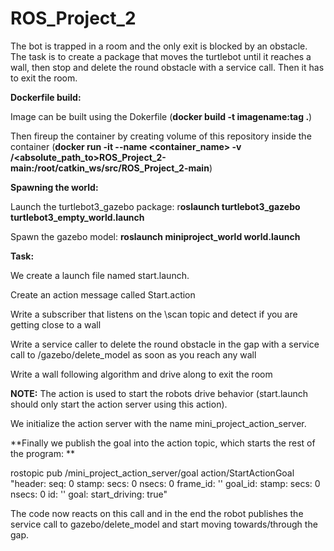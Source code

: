 # ROS_Project_2

The bot is trapped in a room and the only exit is blocked by an obstacle. The task is to create a package that moves the turtlebot until it reaches a wall, then stop and delete the round obstacle with a service call. Then it has to exit the room.

**Dockerfile build:**

Image can be built using the Dokerfile (**docker build -t imagename:tag .**)

Then fireup the container by creating volume of this repository inside the container (**docker run -it --name <container_name> -v /<absolute_path_to>ROS_Project_2-main:/root/catkin_ws/src/ROS_Project_2-main**)

**Spawning the world:**

Launch the turtlebot3_gazebo package: r**oslaunch turtlebot3_gazebo turtlebot3_empty_world.launch**

Spawn the gazebo model: **roslaunch miniproject_world world.launch**

**Task:**


 We create a launch file named start.launch. 

 Create an action message called Start.action

 Write a subscriber that listens on the \scan topic and detect if you are getting close to a wall

 Write a service caller to delete the round obstacle in the gap with a service call to /gazebo/delete_model as soon as you reach any wall

 Write a wall following algorithm and drive along to exit the room
 
 **NOTE:** The action is used to start the robots drive behavior (start.launch should only start the action server using this action).
 
 We initialize the action server with the name mini_project_action_server.
 
 **Finally we publish the goal into the action topic, which starts the rest of the program: **

 
rostopic pub /mini_project_action_server/goal action/StartActionGoal "header:
seq: 0
stamp:
secs: 0
nsecs: 0
frame_id: ''
goal_id:
stamp:
secs: 0
nsecs: 0
id: ''
goal:
start_driving: true"

The code now reacts on this call and in the end the robot publishes the service call to   gazebo/delete_model and start moving towards/through the gap.


 
 
